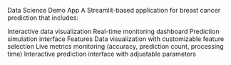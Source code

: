 Data Science Demo App
A Streamlit-based application for breast cancer prediction that includes:

Interactive data visualization
Real-time monitoring dashboard
Prediction simulation interface
Features
Data visualization with customizable feature selection
Live metrics monitoring (accuracy, prediction count, processing time)
Interactive prediction interface with adjustable parameters

